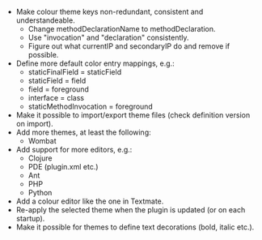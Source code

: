 * Make colour theme keys non-redundant, consistent and understandeable.
  * Change methodDeclarationName to methodDeclaration.
  * Use "invocation" and "declaration" consistently.
  * Figure out what currentIP and secondaryIP do and remove if possible.
* Define more default color entry mappings, e.g.:
  * staticFinalField = staticField
  * staticField = field
  * field = foreground
  * interface = class
  * staticMethodInvocation = foreground 
* Make it possible to import/export theme files (check definition version on
  import).
* Add more themes, at least the following:
  * Wombat
* Add support for more editors, e.g.:
  * Clojure
  * PDE (plugin.xml etc.)
  * Ant
  * PHP
  * Python
* Add a colour editor like the one in Textmate.
* Re-apply the selected theme when the plugin is updated (or on each startup).
* Make it possible for themes to define text decorations (bold, italic etc.).
